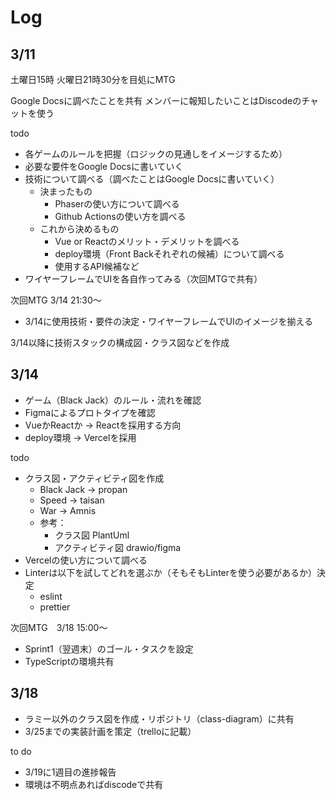 # Log

## 3/11

土曜日15時
火曜日21時30分を目処にMTG

Google Docsに調べたことを共有
メンバーに報知したいことはDiscodeのチャットを使う

todo
- 各ゲームのルールを把握（ロジックの見通しをイメージするため）
- 必要な要件をGoogle Docsに書いていく
- 技術について調べる（調べたことはGoogle Docsに書いていく）
  - 決まったもの
    - Phaserの使い方について調べる
    - Github Actionsの使い方を調べる
  - これから決めるもの
    - Vue or Reactのメリット・デメリットを調べる
    - deploy環境（Front Backそれぞれの候補）について調べる
    - 使用するAPI候補など
- ワイヤーフレームでUIを各自作ってみる（次回MTGで共有）

次回MTG 3/14 21:30～
- 3/14に使用技術・要件の決定・ワイヤーフレームでUIのイメージを揃える

3/14以降に技術スタックの構成図・クラス図などを作成

## 3/14
- ゲーム（Black Jack）のルール・流れを確認
- Figmaによるプロトタイプを確認
- VueかReactか -> Reactを採用する方向
- deploy環境 -> Vercelを採用

todo
- クラス図・アクティビティ図を作成
  - Black Jack -> propan
  - Speed -> taisan
  - War -> Amnis
  - 参考：
    - クラス図 PlantUml
    - アクティビティ図 drawio/figma
- Vercelの使い方について調べる
- Linterは以下を試してどれを選ぶか（そもそもLinterを使う必要があるか）決定
  - eslint
  - prettier

次回MTG　3/18 15:00〜
- Sprint1（翌週末）のゴール・タスクを設定
- TypeScriptの環境共有

## 3/18
- ラミー以外のクラス図を作成・リポジトリ（class-diagram）に共有
- 3/25までの実装計画を策定（trelloに記載）

to do
- 3/19に1週目の進捗報告
- 環境は不明点あればdiscodeで共有
